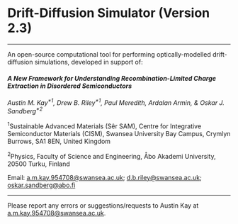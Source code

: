 # Drift-Diffusion Simulator (Version 2.3)

***

An open-source computational tool for performing optically-modelled drift-diffusion simulations, developed in support of:

#### _A New Framework for Understanding Recombination-Limited Charge Extraction in Disordered Semiconductors_


_Austin M. Kay<sup>*1</sup>, Drew B. Riley<sup>*1</sup>, Paul Meredith, Ardalan Armin, & Oskar J. Sandberg<sup>*2</sup>_

<sup>1</sup>Sustainable Advanced Materials (Sêr SAM), Centre for Integrative Semiconductor Materials (CISM), Swansea University Bay Campus, Crymlyn Burrows, SA1 8EN, United Kingdom

<sup>2</sup>Physics, Faculty of Science and Engineering, Åbo Akademi University, 20500 Turku, Finland

Email: a.m.kay.954708@swansea.ac.uk; d.b.riley@swansea.ac.uk; oskar.sandberg@abo.fi

***

Please report any errors or suggestions/requests to Austin Kay at a.m.kay.954708@swansea.ac.uk.
